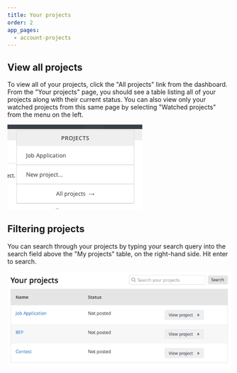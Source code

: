 ```yaml
---
title: Your projects
order: 2
app_pages:
  - account-projects
---
```


## View all projects

To view all of your projects, click the "All projects" link from the dashboard. From the "Your projects" page, you should see a table listing all of your projects along with their current status. You can also view only your watched projects from this same page by selecting "Watched projects" from the menu on the left.

![All of your projects](../images/all_my_projects.png)

## Filtering projects

You can search through your projects by typing your search query into the search field above the "My projects" table, on the right-hand side. Hit enter to search.

![Your projects](../images/your_projects.png)
